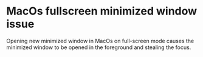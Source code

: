 # MacOs fullscreen minimized window issue
Opening new minimized window in MacOs on full-screen mode causes the minimized
window to be opened in the foreground and stealing the focus.

